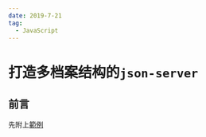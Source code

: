 ```yaml
---
date: 2019-7-21
tag:
  - JavaScript
---
```


# 打造多档案结构的`json-server`


## 前言

先附上[範例](https://github.com/newsbielt703/json-server-mulitple-files-sample)
